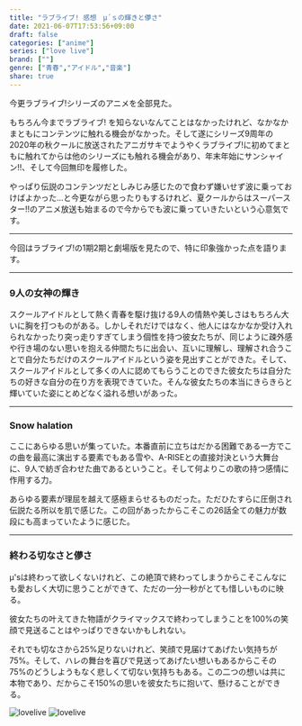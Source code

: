 ```yaml
---
title: "ラブライブ! 感想　μ´ｓの輝きと儚さ"
date: 2021-06-07T17:53:56+09:00
draft: false
categories: ["anime"]
series: ["love live"]
brand: [""]
genre: ["青春","アイドル","音楽"]
share: true
---
```

今更ラブライブ!シリーズのアニメを全部見た。  

もちろん今までラブライブ! を知らないなんてことはなかったけれど、なかなかまともにコンテンツに触れる機会がなかった。そして遂にシリーズ9周年の2020年の秋クールに放送されたアニガサキでようやくラブライブ!に初めてまともに触れてからは他のシリーズにも触れる機会があり、年末年始にサンシャイン!!、そして今回無印を履修した。  

やっぱり伝説のコンテンツだとしみじみ感じたので食わず嫌いせず波に乗っておけばよかった...と今更ながら思ったりもするけれど、夏クールからはスーパースター!!のアニメ放送も始まるので今からでも波に乗っていきたいという心意気です。

***

今回はラブライブ!の1期2期と劇場版を見たので、特に印象強かった点を語ります。

***
### 9人の女神の輝き

スクールアイドルとして熱く青春を駆け抜ける9人の情熱や美しさはもちろん大いに胸を打つものがある。しかしそれだけではなく、他人にはなかなか受け入れられなかったり突っ走りすぎてしまう個性を持つ彼女たちが、同じように疎外感や行き場のない思いを抱える仲間たちに出会い、互いに理解し、理解され合うことで自分たちだけのスクールアイドルという姿を見出すことができた。そして、スクールアイドルとして多くの人に認めてもらうことのできた彼女たちは自分たちの好きな自分の在り方を表現できていた。そんな彼女たちの本当にきらきらと輝いていた姿にとめどなく溢れる想いがあった。  

***
### Snow halation

ここにあらゆる思いが集っていた。本番直前に立ちはだかる困難である一方でこの曲を最高に演出する要素でもある雪や、A-RISEとの直接対決という大舞台に、9人で紡ぎ合わせた曲であるということ。そして何よりこの歌の持つ感情に作用する力。  

あらゆる要素が理屈を越えて感極まらせるものだった。ただひたすらに圧倒され伝説たる所以を肌で感じた。この回があったからこそこの26話全ての魅力が数段にも高まっていたように感じた。

***
### 終わる切なさと儚さ

μ'sは終わって欲しくないけれど、この絶頂で終わってしまうからこそこんなにも愛おしく大切に思うことができて、ただの一分一秒がとても惜しいものに映る。  

彼女たちの叶えてきた物語がクライマックスで終わってしまうことを100%の笑顔で見送ることはやっぱりできないかもしれない。  

それでも切なさから25%足りないけれど、笑顔で見届けてあげたい気持ちが75%。そして、ハレの舞台を喜びで見送ってあげたい想いもあるからこその75%のどうしようもなく悲しくて切ない気持ちもある。この二つの想いは共に本物であり、だからこそ150%の思いを彼女たちに抱いて、懸けることができる。

![lovelive](image1.jpeg) ![lovelive](image2.jpeg)